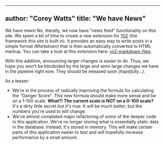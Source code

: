 ---------
author: "Corey Watts"
title: "We have News"
---------

We have news! No, literally, we now have "news feed" functionality on this site. We spent a bit of time to create a new extension for [Yii2](https://yiiframework.com) (the framework this site is built in). It provides an easy way to write posts in a simple format _(Markdown)_ that is then automatically converted to HTML markup. You can take a look at this extension here: [yii2-markdown-files](https://github.com/CorWatts/yii2-markdown-files).

With this addition, announcing larger changes is easier to do. Thus, we hope you won't be blindsided by the large and semi-large changes we have in the pipeline right now. They should be released soon _(hopefully...)_.

As a teaser:  

- We're in the process of radically improving the formula for calculating the "Danger Score". This new formula should make more sense and be on a 1-100 scale. **What?! The current scale is NOT on a 0-100 scale?** It's a dirty little secret but it's true. It will be much better, but the numbers you're used to will change.
- We've almost completed major refactoring of some of the deeper code in this application. We're no longer storing what is essentially static data in the database. Instead, it's stored in memory. This will make certain parts of this application easier to test and will hopefully increase performance by a small amount.